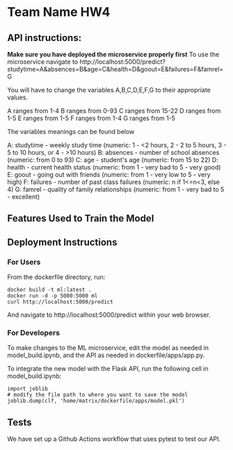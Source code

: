 # Team Name HW4

## API instructions:

**Make sure you have deployed the microservice properly first**
To use the microservice navigate to http://localhost:5000/predict?studytime=A&absences=B&age=C&health=D&goout=E&failures=F&famrel=G

You will have to change the variables A,B,C,D,E,F,G to their appropriate values.

A ranges from 1-4
B ranges from 0-93
C ranges from 15-22
D ranges from 1-5
E ranges from 1-5
F ranges from 1-4
G ranges from 1-5

The variables meanings can be found below

A: studytime - weekly study time (numeric: 1 - <2 hours, 2 - 2 to 5 hours, 3 - 5 to 10 hours, or 4 - >10 hours)
B: absences - number of school absences (numeric: from 0 to 93)
C: age - student's age (numeric: from 15 to 22)
D: health - current health status (numeric: from 1 - very bad to 5 - very good)
E: goout - going out with friends (numeric: from 1 - very low to 5 - very high)
F: failures - number of past class failures (numeric: n if 1<=n<3, else 4)
G: famrel - quality of family relationships (numeric: from 1 - very bad to 5 - excellent)


## Features Used to Train the Model





## Deployment Instructions

### For Users
From the dockerfile directory, run:

    docker build -t ml:latest .
    docker run -d -p 5000:5000 ml
    curl http://localhost:5000/predict

And navigate to http://localhost:5000/predict within your web browser.

### For Developers
To make changes to the ML microservice, edit the model as needed in model_build.ipynb, and the API as needed in dockerfile/apps/app.py. 

To integrate the new model with the Flask API, run the following cell in model_build.ipynb:

    import joblib
    # modify the file path to where you want to save the model
    joblib.dump(clf, 'home/matrix/dockerfile/apps/model.pkl')

## Tests 
We have set up a Github Actions workflow that uses pytest to test our API.
